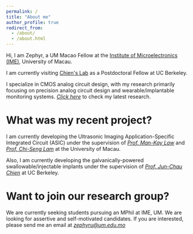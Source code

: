 ```yaml
---
permalink: /
title: "About me"
author_profile: true
redirect_from: 
  - /about/
  - /about.html
---
```


Hi, I am Zephyr, a UM Macao Fellow at the [Institute of Microelectronics (IME)](https://ime.um.edu.mo/), University of Macau. 

I am currently visiting [Chien's Lab](https://chienlab-bioic.github.io/) as a Postdoctoral Fellow at UC Berkeley.

I specialize in CMOS analog circuit design, with my research primarily focusing on precision analog circuit design and wearable/implantable monitoring systems. [*Click here*](https://doi.org/10.1109/JSSC.2023.3294996) to check my latest research.

What was my recent project?
======
I am currently developing the Ultrasonic Imaging Application-Specific Integrated Circuit (ASIC) under the supervision of *[Prof. Man-Kay Law](https://ime.um.edu.mo/people/mklaw/)* and [*Prof. Chi-Seng Lam*](https://ime.um.edu.mo/people/cslam/) at the University of Macau.

Also, I am currently developing the galvanically-powered swallowable/injectable implants under the supervision of [*Prof. Jun-Chau Chien*](https://www2.eecs.berkeley.edu/Faculty/Homepages/jcchien.html) at UC Berkeley. 

Want to join our research group? 
=======
We are currently seeking students pursuing an MPhil at IME, UM. We are looking for assertive and self-motivated candidates. If you are interested, please send me an email at [*zephyru@um.edu.mo*]()

